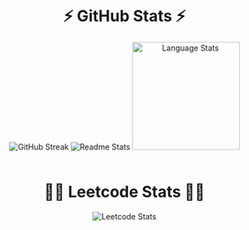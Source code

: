 #
<div align="center">

# ⚡ GitHub Stats ⚡

</div>

<div align="center">
    <img src="https://streak-stats.demolab.com?user=the-kalki&theme=cobalt&border_radius=20&show_icons=true&date_format=j%20M%5B%20Y%5D&background=193448&type=png" alt="GitHub Streak" style="max-width:100%; height:auto;" />
    <img src="https://github-readme-stats.vercel.app/api?username=the-kalki&show_icons=true&theme=cobalt&rank_icon=github&border_radius=20&type=png" alt="Readme Stats" style="max-width:100%; height:auto;" />
    <img src="https://github-readme-stats.vercel.app/api/top-langs/?username=the-kalki&layout=donut&theme=cobalt&border_radius=20&type=png" alt="Language Stats" style="max-width:100%; height:195px;" />
</div>

<br>

#
<div align="center">

# 👨‍💻 Leetcode Stats 👨‍💻

</div>

<div align="center">
    <img src="https://leetcard.jacoblin.cool/prabhaw_kr?theme=dark&font=Fira%20Code&ext=heatmap&border_radius=20" alt="Leetcode Stats" style="max-width:100%; height:auto;" />
</div>
